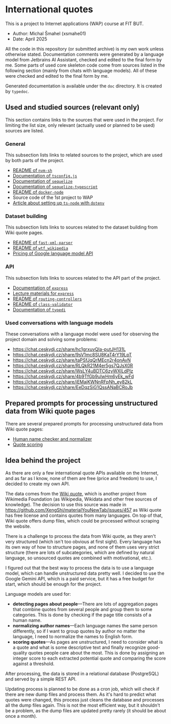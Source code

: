 # International quotes

This is a project to Internet applications (WAP) course at FIT BUT.

- Author: Michal Šmahel (xsmahe01)
- Date: April 2025

All the code in this repository (or submitted archive) is my own work unless otherwise stated. Documentation comments
were generated by a language model from Jetbrains AI Assistant, checked and edited to the final form by me. Some parts
of used core skeleton code come from sources listed in the following section (mainly from chats with language models).
All of these were checked and edited to the final form by me.

Generated documentation is available under the `doc` directory. It is created by `typedoc`.


## Used and studied sources (relevant only)

This section contains links to the sources that were used in the project. For limiting the list size, only relevant
(actually used or planned to be used) sources are listed.

### General

This subsection lists links to related sources to the project, which are used by both parts of the project.

- [README of `nvm-sh`](https://github.com/nvm-sh/nvm)
- [Documentation of `tsconfig.js`](https://www.typescriptlang.org/tsconfig/)
- [Documentation of `sequelize`](https://sequelize.org/docs/v6)
- [Documentation of `sequelize-typescript`](https://www.npmjs.com/package/sequelize-typescript)
- [README of `docker-node`](https://github.com/nodejs/docker-node/blob/main/README.md)
- Source code of the 1st project to WAP
- [Article about setting up `ts-node` with `dotenv`](https://medium.com/@drewdrewthis/running-node-typescript-scripts-typedi-decorator-metadata-with-dotenv-env-vars-in-your-nextjs-413374426882)

### Dataset building

This subsection lists links to sources related to the dataset building from Wiki quote pages.

- [README of `fast-xml-parser`](https://github.com/NaturalIntelligence/fast-xml-parser)
- [README of `wtf_wikipedia`](https://github.com/spencermountain/wtf_wikipedia)
- [Pricing of Google language model API](https://ai.google.dev/gemini-api/docs/pricing)

### API

This subsection lists links to sources related to the API part of the project.

- [Documentation of `express`](https://expressjs.com/)
- [Lecture materials for `express`](https://www.fit.vut.cz/study/course/WAP/private/lectures/2025.php?p=backend#/6)
- [README of `routing-controllers`](https://github.com/typestack/routing-controllers)
- [README of `class-validator`](https://github.com/typestack/class-validator)
- [Documentation of `typedi`](https://docs.typestack.community/typedi)

### Used conversations with language models

These conversations with a language model were used for observing the project domain and solving some problems:

- https://chat.ceskydj.cz/share/hc1grxuvQIa-putJH131L
- https://chat.ceskydj.cz/share/9sV1mc8SU8KaT4rY19LpT
- https://chat.ceskydj.cz/share/taPSfJqQrMEcn2r4onAvN
- https://chat.ceskydj.cz/share/RLQkR21M4er5gs7QJsX0R
- https://chat.ceskydj.cz/share/WsLY4uBDTC6zyWXlLdPlz
- https://chat.ceskydj.cz/share/4b9TfGb9uIwHm6yEk_wFd
- https://chat.ceskydj.cz/share/iEMajKWNnRFpNh_ey82kL
- https://chat.ceskydj.cz/share/EeDqzSiG1QssANaBCRoJb


## Prepared prompts for processing unstructured data from Wiki quote pages

There are several prepared prompts for processing unstructured data from Wiki quote pages:

- [Human name checker and normalizer](https://aistudio.google.com/app/prompts?state=%7B%22ids%22:%5B%2210oDw_hBQn2rnOb-LvQqvCDYYPwgZZ0wD%22%5D,%22action%22:%22open%22,%22userId%22:%22105912846041291166242%22,%22resourceKeys%22:%7B%7D%7D&usp=sharing)
- [Quote scoring](https://aistudio.google.com/app/prompts?state=%7B%22ids%22:%5B%221-FZltVKD-qjx0JkhogYeXCLOBaop9mzH%22%5D,%22action%22:%22open%22,%22userId%22:%22105912846041291166242%22,%22resourceKeys%22:%7B%7D%7D&usp=sharing)


## Idea behind the project

As there are only a few international quote APIs available on the Internet, and as far as I know, none of them are free
(price and freedom) to use, I decided to create my own API.

The data comes from the [Wiki quote](https://www.wikiquote.org/), which is another project from Wikimedia Foundation
(as Wikipedia, Wikidata and other free sources of knowledge). The decision to use this source was made in
https://github.com/XengShi/materialYouNewTab/issues/457 as Wiki quote has free license and contains quotes from many
languages. On top of that, Wiki quote offers dump files, which could be processed without scraping the website.

There is a challenge to process the data from Wiki quote, as they aren't very structured (which isn't too obvious at
first sight). Every language has its own way of how to structure pages, and none of them uses very strict structure
(there are lots of subcategories, which are defined by natural language, so unsourced quotes are combined with
motivational, etc.).

I figured out that the best way to process the data is to use a language model, which can handle unstructured data
pretty well. I decided to use the Google Gemini API, which is a paid service, but it has a free budget for start,
which should be enough for the project.

Language models are used for:
- **detecting pages about people**—There are lots of aggregation pages that combine quotes from several people and group
them to some categories. This is done by checking if the page title consists of a human name.
- **normalizing author names**—Each language names the same person differently, so if I want to group quotes by author
no matter the language, I need to normalize the names to English form.
- **scoring quotes**—As pages are unstructured, I need to consider what is a quote and what is some descriptive text
and finally recognize good-quality quotes people care about the most. This is done by assigning an integer score to each
extracted potential quote and comparing the score against a threshold.

After processing, the data is stored in a relational database (PostgreSQL) and served by a simple REST API.

Updating process is planned to be done as a cron job, which will check if there are new dump files and process them. As
it's hard to predict what quotes were changed, this process just cleans the database and processes all the dump files
again. This is not the most efficient way, but it shouldn't be a problem, as the dump files are updated pretty rarely
(it should be about once a month).

